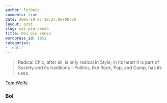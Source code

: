 ```yaml
---
author: leibniz
comments: true
date: 2005-10-27 10:27:06+00:00
layout: post
slug: mai-piu-senza
title: Mai più senza
wordpress_id: 1851
categories:
- 'null'
---
```


> Radical Chic, after all, is only radical in Style; in its heart it is part of Society and its traditions - Politics, like Rock, Pop, and Camp, has its uses.

[Tom Wolfe](http://www.bol.it/libri/scheda/ea978887615095.html)

### Bol
